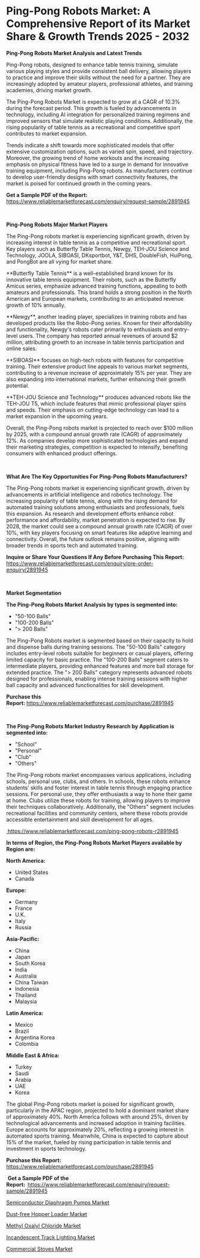 <p><h1>Ping-Pong Robots Market: A Comprehensive Report of its Market Share & Growth Trends 2025 - 2032</h1></p><p><strong>Ping-Pong Robots Market Analysis and Latest Trends</strong></p>
<p><p>Ping-Pong robots, designed to enhance table tennis training, simulate various playing styles and provide consistent ball delivery, allowing players to practice and improve their skills without the need for a partner. They are increasingly adopted by amateur players, professional athletes, and training academies, driving market growth.</p><p>The Ping-Pong Robots Market is expected to grow at a CAGR of 10.3% during the forecast period. This growth is fueled by advancements in technology, including AI integration for personalized training regimens and improved sensors that simulate realistic playing conditions. Additionally, the rising popularity of table tennis as a recreational and competitive sport contributes to market expansion.</p><p>Trends indicate a shift towards more sophisticated models that offer extensive customization options, such as varied spin, speed, and trajectory. Moreover, the growing trend of home workouts and the increasing emphasis on physical fitness have led to a surge in demand for innovative training equipment, including Ping-Pong robots. As manufacturers continue to develop user-friendly designs with smart connectivity features, the market is poised for continued growth in the coming years.</p></p>
<p><strong>Get a Sample PDF of the Report:&nbsp;</strong> <a href="https://www.reliablemarketforecast.com/enquiry/request-sample/2891945?utm_campaign=1885&utm_medium=2&utm_source=Github&utm_content=ia&utm_term=14032025&utm_id=ping-pong-robots">https://www.reliablemarketforecast.com/enquiry/request-sample/2891945</a></p>
<p>&nbsp;</p>
<p><strong>Ping-Pong Robots Major Market Players</strong></p>
<p><p>The Ping-Pong robots market is experiencing significant growth, driven by increasing interest in table tennis as a competitive and recreational sport. Key players such as Butterfly Table Tennis, Newgy, TEH-JOU Science and Technology, JOOLA, SIBOASI, DKsportbot, Y&T, DHS, DoubleFish, HuiPong, and PongBot are all vying for market share.</p><p>**Butterfly Table Tennis** is a well-established brand known for its innovative table tennis equipment. Their robots, such as the Butterfly Amicus series, emphasize advanced training functions, appealing to both amateurs and professionals. This brand holds a strong position in the North American and European markets, contributing to an anticipated revenue growth of 10% annually.</p><p>**Newgy**, another leading player, specializes in training robots and has developed products like the Robo-Pong series. Known for their affordability and functionality, Newgy's robots cater primarily to enthusiasts and entry-level users. The company has reported annual revenues of around $2 million, attributing growth to an increase in table tennis participation and online sales.</p><p>**SIBOASI** focuses on high-tech robots with features for competitive training. Their extensive product line appeals to various market segments, contributing to a revenue increase of approximately 15% per year. They are also expanding into international markets, further enhancing their growth potential.</p><p>**TEH-JOU Science and Technology** produces advanced robots like the TEH-JOU T5, which include features that mimic professional player spins and speeds. Their emphasis on cutting-edge technology can lead to a market expansion in the upcoming years.</p><p>Overall, the Ping-Pong robots market is projected to reach over $100 million by 2025, with a compound annual growth rate (CAGR) of approximately 12%. As companies develop more sophisticated technologies and expand their marketing strategies, competition is expected to intensify, benefiting consumers with enhanced product offerings.</p></p>
<p>&nbsp;</p>
<p><strong>What Are The Key Opportunities For Ping-Pong Robots Manufacturers?</strong></p>
<p><p>The Ping-Pong robots market is experiencing significant growth, driven by advancements in artificial intelligence and robotics technology. The increasing popularity of table tennis, along with the rising demand for automated training solutions among enthusiasts and professionals, fuels this expansion. As research and development efforts enhance robot performance and affordability, market penetration is expected to rise. By 2028, the market could see a compound annual growth rate (CAGR) of over 10%, with key players focusing on smart features like adaptive learning and connectivity. Overall, the future outlook remains positive, aligning with broader trends in sports tech and automated training.</p></p>
<p><strong>Inquire or Share Your Questions If Any Before Purchasing This Report:</strong> <a href="https://www.reliablemarketforecast.com/enquiry/pre-order-enquiry/2891945?utm_campaign=1885&utm_medium=2&utm_source=Github&utm_content=ia&utm_term=14032025&utm_id=ping-pong-robots">https://www.reliablemarketforecast.com/enquiry/pre-order-enquiry/2891945</a></p>
<p>&nbsp;</p>
<p><strong>Market Segmentation</strong></p>
<p><strong>The Ping-Pong Robots Market Analysis by types is segmented into:</strong></p>
<p><ul><li>"50-100 Balls"</li><li>"100-200 Balls"</li><li>"> 200 Balls"</li></ul></p>
<p><p>The Ping-Pong Robots market is segmented based on their capacity to hold and dispense balls during training sessions. The "50-100 Balls" category includes entry-level robots suitable for beginners or casual players, offering limited capacity for basic practice. The "100-200 Balls" segment caters to intermediate players, providing enhanced features and more ball storage for extended practice. The "> 200 Balls" category represents advanced robots designed for professionals, enabling intense training sessions with higher ball capacity and advanced functionalities for skill development.</p></p>
<p><strong>Purchase this Report:&nbsp;</strong><a href="https://www.reliablemarketforecast.com/purchase/2891945?utm_campaign=1885&utm_medium=2&utm_source=Github&utm_content=ia&utm_term=14032025&utm_id=ping-pong-robots">https://www.reliablemarketforecast.com/purchase/2891945</a></p>
<p>&nbsp;</p>
<p><strong>The Ping-Pong Robots Market Industry Research by Application is segmented into:</strong></p>
<p><ul><li>"School"</li><li>"Personal"</li><li>"Club"</li><li>"Others"</li></ul></p>
<p><p>The Ping-Pong robots market encompasses various applications, including schools, personal use, clubs, and others. In schools, these robots enhance students' skills and foster interest in table tennis through engaging practice sessions. For personal use, they offer enthusiasts a way to hone their game at home. Clubs utilize these robots for training, allowing players to improve their techniques collaboratively. Additionally, the "Others" segment includes recreational facilities and community centers, where these robots provide accessible entertainment and skill development for all ages.</p></p>
<p><a href="https://www.reliablemarketforecast.com/ping-pong-robots-r2891945?utm_campaign=1885&utm_medium=2&utm_source=Github&utm_content=ia&utm_term=14032025&utm_id=ping-pong-robots">&nbsp;https://www.reliablemarketforecast.com/ping-pong-robots-r2891945</a></p>
<p><strong>In terms of Region, the Ping-Pong Robots Market Players available by Region are:</strong></p>
<p>
    <p> <strong> North America: </strong>
        <ul>
            <li>United States</li>
            <li>Canada</li>
        </ul>
        </p> 
    <p> <strong> Europe: </strong>
        <ul>
            <li>Germany</li>
            <li>France</li>
            <li>U.K.</li>
            <li>Italy</li>
            <li>Russia</li>
        </ul>
        </p> 
    <p> <strong> Asia-Pacific: </strong>
        <ul>
            <li>China</li>
            <li>Japan</li>
            <li>South Korea</li>
            <li>India</li>
            <li>Australia</li>
            <li>China Taiwan</li>
            <li>Indonesia</li>
            <li>Thailand</li>
            <li>Malaysia</li>
        </ul>
        </p> 
    <p> <strong> Latin America: </strong>
        <ul>
            <li>Mexico</li>
            <li>Brazil</li>
            <li>Argentina Korea</li>
            <li>Colombia</li>
        </ul>
        </p> 
    <p> <strong> Middle East & Africa: </strong>
        <ul>
            <li>Turkey</li>
            <li>Saudi</li>
            <li>Arabia</li>
            <li>UAE</li>
            <li>Korea</li>
        </ul>
    </p>
    </p>
<p><p>The global Ping-Pong robots market is poised for significant growth, particularly in the APAC region, projected to hold a dominant market share of approximately 40%. North America follows with around 25%, driven by technological advancements and increased adoption in training facilities. Europe accounts for approximately 20%, reflecting a growing interest in automated sports training. Meanwhile, China is expected to capture about 15% of the market, fueled by rising participation in table tennis and investment in sports technology.</p></p>
<p><strong>Purchase this Report: </strong><a href="https://www.reliablemarketforecast.com/purchase/2891945?utm_campaign=1885&utm_medium=2&utm_source=Github&utm_content=ia&utm_term=14032025&utm_id=ping-pong-robots">https://www.reliablemarketforecast.com/purchase/2891945</a></p>
<p>&nbsp;<strong>Get a Sample PDF of the Report:&nbsp;&nbsp;</strong><a href="https://www.reliablemarketforecast.com/enquiry/request-sample/2891945?utm_campaign=1885&utm_medium=2&utm_source=Github&utm_content=ia&utm_term=14032025&utm_id=ping-pong-robots">https://www.reliablemarketforecast.com/enquiry/request-sample/2891945</a></p>
<p><strong></strong></p>
<p><p><a href="https://github.com/elhibacajka/Market-Research-Report-List-1/blob/main/semiconductor-diaphragm-pumps-market.md?utm_campaign=1885&utm_medium=2&utm_source=Github&utm_content=ia&utm_term=14032025&utm_id=ping-pong-robots">Semiconductor Diaphragm Pumps Market</a></p><p><a href="https://github.com/ienamoun/Market-Research-Report-List-1/blob/main/dust-free-hopper-loader-market.md?utm_campaign=1885&utm_medium=2&utm_source=Github&utm_content=ia&utm_term=14032025&utm_id=ping-pong-robots">Dust-free Hopper Loader Market</a></p><p><a href="https://github.com/duskodazzi34/Market-Research-Report-List-1/blob/main/methyl-oxalyl-chloride-market.md?utm_campaign=1885&utm_medium=2&utm_source=Github&utm_content=ia&utm_term=14032025&utm_id=ping-pong-robots">Methyl Oxalyl Chloride Market</a></p><p><a href="https://github.com/drevertevell/Market-Research-Report-List-1/blob/main/incandescent-track-lighting-market.md?utm_campaign=1885&utm_medium=2&utm_source=Github&utm_content=ia&utm_term=14032025&utm_id=ping-pong-robots">Incandescent Track Lighting Market</a></p><p><a href="https://github.com/kabotcaddoub/Market-Research-Report-List-1/blob/main/commercial-stoves-market.md?utm_campaign=1885&utm_medium=2&utm_source=Github&utm_content=ia&utm_term=14032025&utm_id=ping-pong-robots">Commercial Stoves Market</a></p></p>